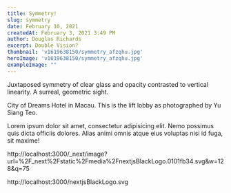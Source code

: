 ```yaml
---
title: Symmetry!
slug: symmetry
date: February 10, 2021
createdAt: February 3, 2021 3:49 PM
author: Douglas Richards
excerpt: Double Vision?
thumbnail: 'v1619638150/symmetry_afzqhu.jpg'
heroImage: 'v1619638150/symmetry_afzqhu.jpg'
exampleImage: ""
---
```


Juxtaposed symmetry of clear glass and opacity contrasted to vertical linearity. A surreal, geometric sight.

City of Dreams Hotel in Macau. This is the lift lobby as photographed by Yu Siang Teo.

Lorem ipsum dolor sit amet, consectetur adipisicing elit. Nemo possimus quis dicta officiis dolores. Alias animi omnis atque eius voluptas nisi id fuga, sit maxime!

http://localhost:3000/_next/image?url=%2F_next%2Fstatic%2Fmedia%2FnextjsBlackLogo.0101fb34.svg&w=128&q=75

http://localhost:3000/nextjsBlackLogo.svg